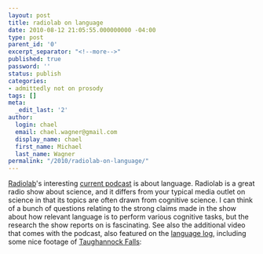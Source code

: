 ```yaml
---
layout: post
title: radiolab on language
date: 2010-08-12 21:05:55.000000000 -04:00
type: post
parent_id: '0'
excerpt_separator: "<!--more-->"
published: true
password: ''
status: publish
categories:
- admittedly not on prosody
tags: []
meta:
  _edit_last: '2'
author:
  login: chael
  email: chael.wagner@gmail.com
  display_name: chael
  first_name: Michael
  last_name: Wagner
permalink: "/2010/radiolab-on-language/"
---
```

[Radiolab](http://www.wnyc.org/shows/radiolab/)'s interesting [current podcast](http://www.wnyc.org/shows/radiolab/episodes/2010/09/10) is about language. Radiolab is a great radio show about science, and it differs from your typical media outlet on science in that its topics are often drawn from cognitive science. I can think of a bunch of questions relating to the strong claims made in the show about how relevant language is to perform various cognitive tasks, but the research the show reports on is fascinating. See also the additional video that comes with the podcast, also featured on the [language log](http://languagelog.ldc.upenn.edu/nll/?p=2543), including some nice footage of [Taughannock Falls](http://www.taughannock.com/):

<object width="640" height="385"><param name="movie" value="http://www.youtube.com/v/j0HfwkArpvU?fs=1&amp;hl=en_US">
<param name="allowFullScreen" value="true">
<param name="allowscriptaccess" value="always">
<embed src="http://www.youtube.com/v/j0HfwkArpvU?fs=1&amp;hl=en_US" type="application/x-shockwave-flash" allowscriptaccess="always" allowfullscreen="true" width="640" height="385"></embed></object>

